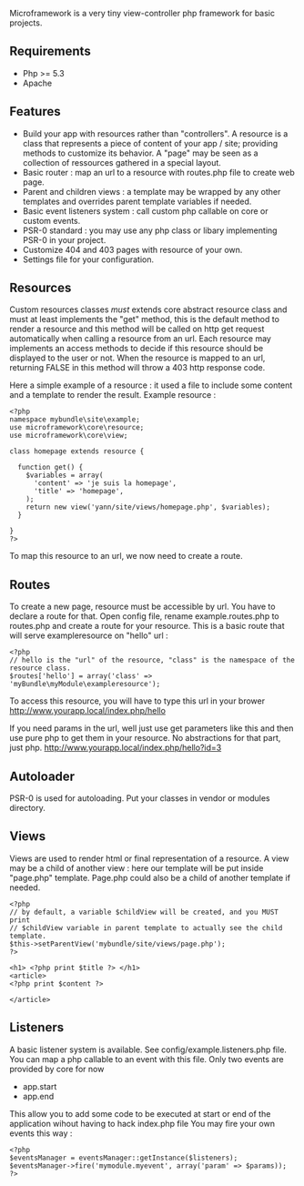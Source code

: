 Microframework is a very tiny view-controller php framework for basic projects.

Requirements
------------
* Php >= 5.3
* Apache

Features
---------
* Build your app with resources rather than "controllers". A resource is a class that represents a piece of content of your app / site; providing methods to customize its behavior. A "page" may be seen as a collection of ressources gathered in a special layout.
* Basic router : map an url to a resource with routes.php file to create web page. 
* Parent and children views : a template may be wrapped by any other templates and overrides parent template variables if needed.
* Basic event listeners system : call custom php callable on core or custom events.
* PSR-0 standard : you may use any php class or libary implementing PSR-0 in your project.
* Customize 404 and 403 pages with resource of your own.
* Settings file for your configuration.

Resources
---------

Custom resources classes *must* extends core abstract resource class and must at least implements the "get" method,
this is the default method to render a resource and this method will be called on http get request automatically when calling a resource from an url.
Each resource may implements an access methods to decide if this resource should be displayed to the user or not. When the resource is mapped to an url, returning FALSE in this method will throw a 403 http response code.

Here a simple example of a resource : it used a file to include some content and a template to render the result.
Example resource :

    <?php
    namespace mybundle\site\example;
    use microframework\core\resource;
    use microframework\core\view;

    class homepage extends resource {

      function get() {
        $variables = array(
          'content' => 'je suis la homepage',
          'title' => 'homepage',
        );
        return new view('yann/site/views/homepage.php', $variables);
      }

    }
    ?>

To map this resource to an url, we now need to create a route.


Routes
------

To create a new page, resource must be accessible by url.
You have to declare a route for that. Open config file, rename example.routes.php to routes.php and create a route for your resource.
This is a basic route that will serve exampleresource on "hello" url :

    <?php
    // hello is the "url" of the resource, "class" is the namespace of the resource class.
    $routes['hello'] = array('class' => 'myBundle\myModule\exampleresource');
    

To access this resource, you will have to type this url in your brower
http://www.yourapp.local/index.php/hello

If you need params in the url, well just use get parameters like this and then use pure php to get them in your resource. No abstractions for that part, just php.
http://www.yourapp.local/index.php/hello?id=3

Autoloader
------------

PSR-0 is used for autoloading. Put your classes in vendor or modules directory.

Views
-----

Views are used to render html or final representation of a resource.
A view may be a child of another view : here our template will be put inside "page.php" template.
Page.php could also be a child of another template if needed.


    <?php
    // by default, a variable $childView will be created, and you MUST print
    // $childView variable in parent template to actually see the child template.
    $this->setParentView('mybundle/site/views/page.php');
    ?>

    <h1> <?php print $title ?> </h1>
    <article>
    <?php print $content ?> 

    </article>

Listeners
---------

A basic listener system is available. See config/example.listeners.php file.
You can map a php callable to an event with this file. Only two events are provided by core for now
* app.start
* app.end

This allow you to add some code to be executed at start or end of the application wihout having to hack index.php file
You may fire your own events this way :

    <?php
    $eventsManager = eventsManager::getInstance($listeners);
    $eventsManager->fire('mymodule.myevent', array('param' => $params));
    ?>

